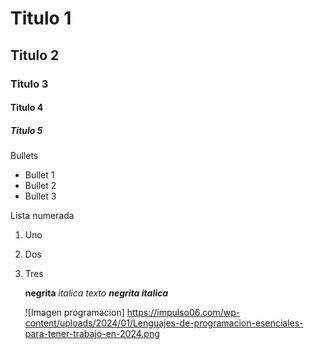 # Titulo 1
## Titulo 2
### Titulo 3
#### Titulo 4
##### Titulo 5

Bullets
* Bullet 1
* Bullet 2
* Bullet 3

Lista numerada 
1. Uno
2. Dos
3. Tres

   **negrita**
   _italica texto_
   **_negrita italica_**

   ![Imagen programacion] https://impulso06.com/wp-content/uploads/2024/01/Lenguajes-de-programacion-esenciales-para-tener-trabajo-en-2024.png
   
